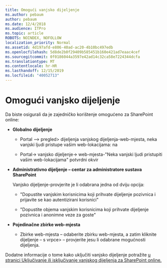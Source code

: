 ```yaml
---
title: Omogući vanjsko dijeljenje
ms.author: pebaum
author: pebaum
ms.date: 12/4/2018
ms.audience: ITPro
ms.topic: article
ROBOTS: NOINDEX, NOFOLLOW
localization_priority: Normal
ms.assetid: 4d197afd-e806-40ad-ac20-4b10bc497edb
ms.openlocfilehash: 5d8de2b0f29409b585451b160e421ad7eaac4cef
ms.sourcegitcommit: 0f0186044a3597e42ad14c32ca58e7224344dcfa
ms.translationtype: MT
ms.contentlocale: hr-HR
ms.lasthandoff: 12/15/2019
ms.locfileid: "40052713"
---
```

# <a name="enable-external-sharing"></a>Omogući vanjsko dijeljenje

 Da biste osigurali da je zajedničko korištenje omogućeno za SharePoint online:
  
- **Globalno dijeljenje**
    
  - Portal –\> pregled\> dijeljenja vanjskog dijeljenja-web-mjesta, neka vanjski ljudi pristupe vašim web-lokacijama: na
    
  - Portal-\> vanjsko dijeljenje-\> web-mjesta-"Neka vanjski ljudi pristupiti vašim web-lokacijama" potvrdni okvir
    
- **Administrativno dijeljenje – centar za administratore sustava SharePoint**
    
    Vanjsko dijeljenje-provjerite je li odabrana jedna od dviju opcija:
    
  - "Dopustite vanjskim korisnicima koji prihvate dijeljenje pozivnica i prijavite se kao autentizirani korisnici"
    
  - "Dopustite objema vanjskim korisnicima koji prihvate dijeljenje pozivnica i anonimne veze za goste"
    
- **Pojedinačne zbirke web-mjesta**
    
  - Zbirke web-mjesta – odaberite zbirku web-mjesta, a zatim kliknite dijeljenje – s vrpce\> – provjerite jesu li odabrane mogućnosti dijeljenja.
    
Dodatne informacije o tome kako uključiti vanjsko dijeljenje potražite [u stranici Uključivanje ili isključivanje vanjskog dijeljenja za SharePoint online.](https://go.microsoft.com/fwlink/?linkid=2047681&amp;clcid=0x409)
  

